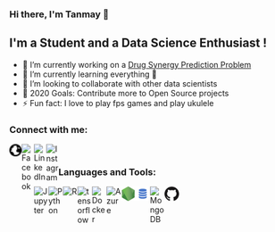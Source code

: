 ### Hi there, I'm Tanmay 👋

## I'm a Student and a Data Science Enthusiast !
- 🔭 I’m currently working on a [Drug Synergy Prediction Problem](https://drugcomb.fimm.fi/)
- 🌱 I’m currently learning everything 🤣
- 👯 I’m looking to collaborate with other data scientists
- 🥅 2020 Goals: Contribute more to Open Source projects
- ⚡ Fun fact: I love to play fps games and play ukulele

### Connect with me:

[<img align="left" alt="Latest Project" width="22px" src="https://raw.githubusercontent.com/iconic/open-iconic/master/svg/globe.svg" />](https://flow-classification.herokuapp.com/#/)
[<img align="left" alt="Facebook" width="22px" src="https://cdn.jsdelivr.net/npm/simple-icons@v3/icons/youtube.svg" />](https://www.facebook.com/tanmay2771999)
[<img align="left" alt="LinkedIn" width="22px" src="https://cdn.jsdelivr.net/npm/simple-icons@v3/icons/linkedin.svg" />](https://www.linkedin.com/in/tam27/)
[<img align="left" alt="Instagram" width="22px" src="https://cdn.jsdelivr.net/npm/simple-icons@v3/icons/instagram.svg" />](https://www.instagram.com/unkletam/)

<br />

### Languages and Tools:

[<img align="left" alt="Jupyter" width="26px" src="https://upload.wikimedia.org/wikipedia/commons/thumb/3/38/Jupyter_logo.svg/1200px-Jupyter_logo.svg.png" />](https://https://github.com/unkletam)
[<img align="left" alt="Python" width="26px" src="https://upload.wikimedia.org/wikipedia/commons/thumb/c/c3/Python-logo-notext.svg/600px-Python-logo-notext.svg.png" />](https://https://github.com/unkletam)
[<img align="left" alt="R" width="26px" src="https://www.r-project.org/logo/Rlogo.png" />](https://https://github.com/unkletam)
[<img align="left" alt="tensorflow" width="26px" src="https://upload.wikimedia.org/wikipedia/commons/thumb/2/2d/Tensorflow_logo.svg/1200px-Tensorflow_logo.svg.png" />](https://https://github.com/unkletam)
[<img align="left" alt="Docker" width="26px" src="https://www.docker.com/sites/default/files/d8/2019-07/Moby-logo.png" />](https://https://github.com/unkletam)
[<img align="left" alt="Azure" width="26px" src="https://w7.pngwing.com/pngs/506/1012/png-transparent-microsoft-azure-cloud-computing-amazon-web-services-logo-cloud-computing-blue-angle-text.png" />](https://https://github.com/unkletam)
[<img align="left" alt="Node.js" width="26px" src="https://raw.githubusercontent.com/github/explore/80688e429a7d4ef2fca1e82350fe8e3517d3494d/topics/nodejs/nodejs.png" />](https://https://github.com/unkletam)
[<img align="left" alt="SQL" width="26px" src="https://raw.githubusercontent.com/github/explore/80688e429a7d4ef2fca1e82350fe8e3517d3494d/topics/sql/sql.png" />](https://https://github.com/unkletam)
[<img align="left" alt="MongoDB" width="26px" src="https://www.clipartmax.com/png/middle/114-1147615_mongodb-leaf-open-source-nosql-database-startups-mongodb-logo.png" />](https://https://github.com/unkletam)
[<img align="left" alt="GitHub" width="26px" src="https://raw.githubusercontent.com/github/explore/78df643247d429f6cc873026c0622819ad797942/topics/github/github.png" />](https://https://github.com/unkletam)


<br />
<br />
